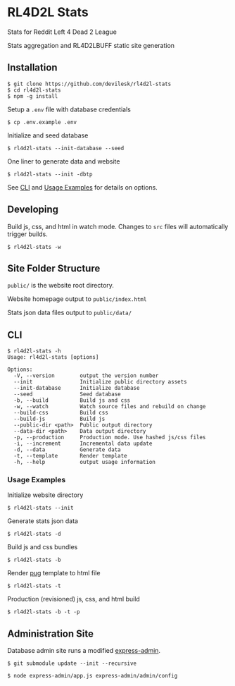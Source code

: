 # RL4D2L Stats

Stats for Reddit Left 4 Dead 2 League

Stats aggregation and RL4D2LBUFF static site generation

## Installation

```
$ git clone https://github.com/devilesk/rl4d2l-stats
$ cd rl4d2l-stats
$ npm -g install
```

Setup a `.env` file with database credentials
```
$ cp .env.example .env
```

Initialize and seed database
```
$ rl4d2l-stats --init-database --seed
```

One liner to generate data and website
```
$ rl4d2l-stats --init -dbtp
```

See [CLI](#cli) and [Usage Examples](#usage-examples) for details on options.

## Developing

Build js, css, and html in watch mode. Changes to `src` files will automatically trigger builds.
```
$ rl4d2l-stats -w
```

## Site Folder Structure

`public/` is the website root directory.

Website homepage output to `public/index.html`

Stats json data files output to `public/data/`

## CLI

```
$ rl4d2l-stats -h
Usage: rl4d2l-stats [options]

Options:
  -V, --version        output the version number
  --init               Initialize public directory assets
  --init-database      Initialize database
  --seed               Seed database
  -b, --build          Build js and css
  -w, --watch          Watch source files and rebuild on change
  --build-css          Build css
  --build-js           Build js
  --public-dir <path>  Public output directory
  --data-dir <path>    Data output directory
  -p, --production     Production mode. Use hashed js/css files
  -i, --increment      Incremental data update
  -d, --data           Generate data
  -t, --template       Render template
  -h, --help           output usage information

```

### Usage Examples

Initialize website directory
```
$ rl4d2l-stats --init
```

Generate stats json data
```
$ rl4d2l-stats -d
```

Build js and css bundles
```
$ rl4d2l-stats -b
```

Render [pug](https://github.com/pugjs/pug) template to html file
```
$ rl4d2l-stats -t
```

Production (revisioned) js, css, and html build
```
$ rl4d2l-stats -b -t -p
```

## Administration Site

Database admin site runs a modified [express-admin](https://github.com/simov/express-admin).

```
$ git submodule update --init --recursive

$ node express-admin/app.js express-admin/admin/config
```
